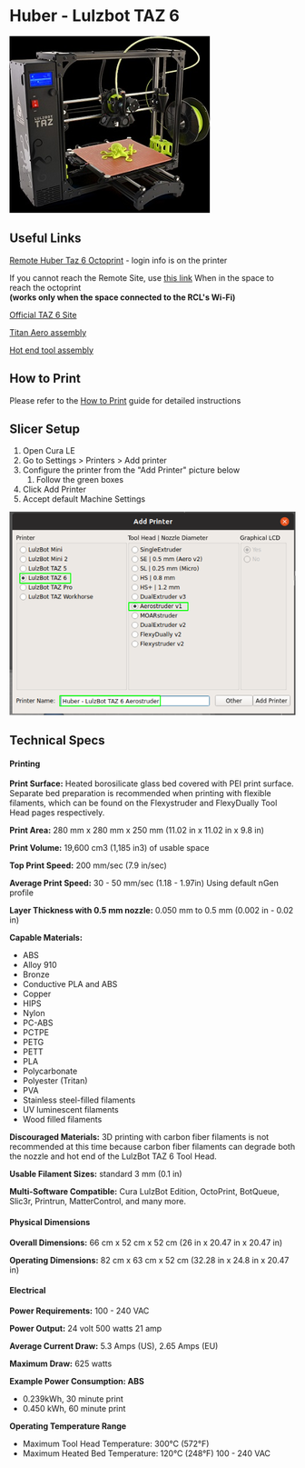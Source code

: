 # Huber - Lulzbot TAZ 6

![Huber Lulzbot TAZ 6](../.gitbook/assets/Lulzbot-TAZ6.jpg)

## Useful Links

[Remote Huber Taz 6 Octoprint](https://3dprinter2.rivercitylabs.space) - login info is on the printer

If you cannot reach the Remote Site, use [this link](http://0.0.0.192/168.111.202) When in the space to reach the octoprint\
**(works only when the space connected to the RCL's Wi-Fi)**

[Official TAZ 6 Site](https://www.lulzbot.com/store/printers/lulzbot-taz-6)

[Titan Aero assembly](https://e3d-online.dozuki.com/Guide/Titan+Aero+Assembly/23?lang=en)

[Hot end tool assembly ](https://ohai.lulzbot.com/project/dual-extruder-v3/hot-end-tool-head-assembly/)



## How to Print

Please refer to the [How to Print](how-to-print.md) guide for detailed instructions

## Slicer Setup

1. Open Cura LE
2. Go to Settings > Printers > Add printer
3. Configure the printer from the "Add Printer" picture below
   1. Follow the green boxes
4. Click Add Printer
5. Accept default Machine Settings

![](<../.gitbook/assets/image (43).png>)

## Technical Specs

#### &#x20;Printing

**Print Surface:** Heated borosilicate glass bed covered with PEI print surface. Separate bed preparation is recommended when printing with flexible filaments, which can be found on the Flexystruder and FlexyDually Tool Head pages respectively.

**Print Area:** 280 mm x 280 mm x 250 mm (11.02 in x 11.02 in x 9.8 in)

**Print Volume:** 19,600 cm3 (1,185 in3) of usable space

**Top Print Speed:** 200 mm/sec (7.9 in/sec)

**Average Print Speed:** 30 - 50 mm/sec (1.18 - 1.97in) Using default nGen profile

**Layer Thickness with 0.5 mm nozzle:** 0.050 mm to 0.5 mm (0.002 in - 0.02 in)

**Capable Materials:**

* ABS
* Alloy 910
* Bronze
* Conductive PLA and ABS
* Copper
* HIPS
* Nylon
* PC-ABS
* PCTPE
* PETG
* PETT
* PLA
* Polycarbonate
* Polyester (Tritan)
* PVA
* Stainless steel-filled filaments
* UV luminescent filaments
* Wood filled filaments

**Discouraged Materials:** 3D printing with carbon fiber filaments is not recommended at this time because carbon fiber filaments can degrade both the nozzle and hot end of the LulzBot TAZ 6 Tool Head.

**Usable Filament Sizes:** standard 3 mm (0.1 in)

**Multi-Software Compatible:** Cura LulzBot Edition, OctoPrint, BotQueue, Slic3r, Printrun, MatterControl, and many more.

#### &#x20;Physical Dimensions

**Overall Dimensions:** 66 cm x 52 cm x 52 cm (26 in x 20.47 in x 20.47 in)

**Operating Dimensions:** 82 cm x 63 cm x 52 cm (32.28 in x 24.8 in x 20.47 in)

#### &#x20;Electrical

**Power Requirements:** 100 - 240 VAC

**Power Output:** 24 volt 500 watts 21 amp

**Average Current Draw:** 5.3 Amps (US), 2.65 Amps (EU)

**Maximum Draw:** 625 watts

**Example Power Consumption: ABS**

* 0.239kWh, 30 minute print
* 0.450 kWh, 60 minute print

**Operating Temperature Range**

* Maximum Tool Head Temperature: 300°C (572°F)
* Maximum Heated Bed Temperature: 120°C (248°F) 100 - 240 VAC
